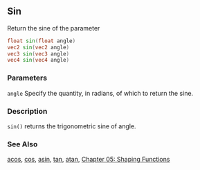 ## Sin
Return the sine of the parameter

```glsl
float sin(float angle)  
vec2 sin(vec2 angle)  
vec3 sin(vec3 angle)  
vec4 sin(vec4 angle)
```

### Parameters
```angle``` Specify the quantity, in radians, of which to return the sine.

### Description
```sin()``` returns the trigonometric sine of angle.

<div class="simpleFunction" data="y = sin(x); "></div>

### See Also
[acos](index.html#acos.md), [cos](index.html#cos.md), [asin](index.html#asin.md), [tan](index.html#tan.md), [atan](index.html#atan.md), [Chapter 05: Shaping Functions](../05/)